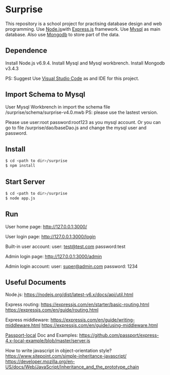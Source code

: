 # Surprise

This repository is a school project for practising database design and web programming. 
Use [Node.js](https://nodejs.org/en/)with [Express.js](https://expressjs.com/) framework.
Use [Mysql](https://www.mysql.com/) as main database.
Also use [Mongodb](https://www.mongodb.com/) to store part of the data.

## Dependence
Install Node.js v6.9.4.
Install Mysql and Mysql workbrench.
Install Mongodb v3.4.3

PS: Suggest Use [Visual Studio Code](http://code.visualstudio.com/) as and IDE for this project.

## Import Schema to Mysql

User Mysql Workbrench in import the schema file <path to dir>/surprise/schema/surprise-v4.0.mwb
PS: please use the lastest version.

Please use user:root  password:root123 as you mysql account.
Or you can go to file <path to dir>/surprise/dao/baseDao.js and change the mysql user and password.

## Install

```bash
$ cd <path to dir>/surprise
$ npm install 
```

## Start Server

```bash
$ cd <path to dir>/surprise
$ node app.js
```

## Run 
User home page:
http://127.0.0.1:3000/

User login page:
http://127.0.0.1:3000/login

Built-in user account:
user: test@test.com
password:test

Admin login page:
http://127.0.0.1:3000/admin

Admin login account:
user: super@admin.com
password: 1234

## Useful Documents
Node.js: 
https://nodejs.org/dist/latest-v6.x/docs/api/util.html

Express routing: 
https://expressjs.com/en/starter/basic-routing.html
https://expressjs.com/en/guide/routing.html 

Express middleware: 
https://expressjs.com/en/guide/writing-middleware.html
https://expressjs.com/en/guide/using-middleware.html 

[Passport-local](https://github.com/jaredhanson/passport-local) Doc and Examples:
https://github.com/passport/express-4.x-local-example/blob/master/server.js

How to write javascript in object-orientation style?
https://www.sitepoint.com/simple-inheritance-javascript/
https://developer.mozilla.org/en-US/docs/Web/JavaScript/Inheritance_and_the_prototype_chain


